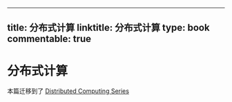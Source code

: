 
---
title: 分布式计算
linktitle: 分布式计算
type: book
commentable: true
---

# 分布式计算

本篇迁移到了 [Distributed Computing Series](https://github.com/wx-chevalier/DistributedComputing-Series)

    